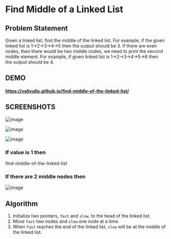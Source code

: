 # Find Middle of a Linked List

## Problem Statement

Given a linked list, find the middle of the linked list. For example, if the given linked list is 1->2->3->4->5 then the output should be 3. If there are even nodes, then there would be two middle nodes, we need to print the second middle element. For example, if given linked list is 1->2->3->4->5->6 then the output should be 4.

## DEMO

#### https://valivulla.github.io/find-middle-of-the-linked-list/

## SCREENSHOTS

![image](https://user-images.githubusercontent.com/91062991/199556729-9f3517fc-56b0-4fa5-aa53-50491ae0f214.png)

![image](https://user-images.githubusercontent.com/91062991/199556807-bf9352ae-8add-456d-af92-6df74dd0ac89.png)

![image](https://user-images.githubusercontent.com/91062991/199557190-e6d6684a-82f3-4e7c-bea7-837ebe5a12b9.png)

### If value is 1 then

find-middle-of-the-linked-list

### If there are 2 middle nodes then

![image](https://user-images.githubusercontent.com/91062991/199557825-d95ba986-6dda-4a90-88b7-062bef855363.png)

## Algorithm

1. Initialize two pointers, `fast` and `slow`, to the head of the linked list.
2. Move `fast` two nodes and `slow` one node at a time.
3. When `fast` reaches the end of the linked list, `slow` will be at the middle of the linked list.
